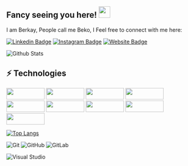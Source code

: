 ## Fancy seeing you here! <img src="https://raw.githubusercontent.com/dev-berkayy/dev-berkayy/master/wave.gif" width="30">
I am Berkay, People call me Beko, I Feel free to connect with me here:  

[![Linkedin Badge](https://img.shields.io/badge/-berkayyıldırım-blue?style=flat-square&logo=Linkedin&logoColor=white&link=https://www.linkedin.com/in/berkay-yıldırım-75b9a2239/)](https://www.linkedin.com/in/berkay-yıldırım-75b9a2239/)
[![Instagram Badge](https://img.shields.io/badge/-berkay4yldrm-purple?style=flat-square&logo=instagram&logoColor=white&link=https://instagram.com/berkay4yldrm/)](https://instagram.com/berkay4yldrm)
[![Website Badge](https://img.shields.io/badge/-berkayyıldırım-black?style=flat-square&logo=vite&logoColor=white&link=https://berkayy.dev)](https://berkayy.dev)


![Github Stats](https://github-readme-stats.vercel.app/api?username=dev-berkayy&count_private=true&show_icons=true&include_all_commits=true)
## ⚡ Technologies 
<img src="https://img.shields.io/badge/-JavaScript-black?style=flat-square&logo=javascript" height="30" width="100">
<img src="https://img.shields.io/badge/-React-black?style=flat-square&logo=react" height="30" width="100">
<img src="https://img.shields.io/badge/-TypeScript-black?style=flat-square&logo=typescript&logoColor=white" height="30" width="100">

<img src="https://img.shields.io/badge/-Sass-CC6699?style=flat-square&logo=sass&logoColor=white" height="30" width="100">
<img src="https://img.shields.io/badge/-TailwindCSS-38B2AC?style=flat-square&logo=tailwind-css&logoColor=white" height="30" width="100">
<img src="https://img.shields.io/badge/-CSS3-1572B6?style=flat-square&logo=css3" height="30" width="100">
<img src="https://img.shields.io/badge/-Material--UI-0081CB?style=flat-square&logo=material-ui" height="30" width="100">
<img src="https://img.shields.io/badge/-Bootstrap-563D7C?style=flat-square&logo=bootstrap" height="30" width="100">

<img src="https://img.shields.io/badge/-HTML5-E34F26?style=flat-square&logo=html5&logoColor=white" height="30" width="100">
                                                                
[![Top Langs](https://github-readme-stats.vercel.app/api/top-langs/?username=dev-berkayy&layout=compact)](https://github.com/anuraghazra/github-readme-stats)

                                                                                                                
![Git](https://img.shields.io/badge/-Git-black?style=flat-square&logo=git)
![GitHub](https://img.shields.io/badge/-GitHub-181717?style=flat-square&logo=github)
![GitLab](https://img.shields.io/badge/-GitLab-FCA121?style=flat-square&logo=gitlab)
  
![Visual Studio](https://img.shields.io/badge/-Visual%20Studio-5C2D91?style=flat-square&logo=visual-studio&logoColor=white)






